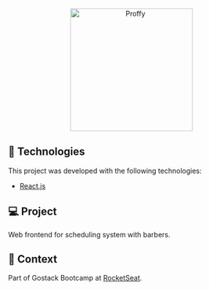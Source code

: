 
<br>

<p align="center">
  <img alt="Proffy" src="https://popolin.s3-sa-east-1.amazonaws.com/site/logo.png" width="250px">
</p>

## 🚀 Technologies

This project was developed with the following technologies:

- [React.js](http://reactjs.org/)

## 💻 Project

Web frontend for scheduling system with barbers.

## 🔬 Context

Part of Gostack Bootcamp at [RocketSeat](https://rocketseat.com.br).
